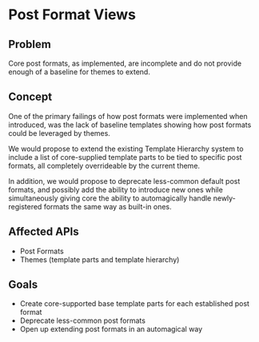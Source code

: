 # Post Format Views

## Problem

Core post formats, as implemented, are incomplete and do not provide enough of a baseline for themes to extend.

## Concept

One of the primary failings of how post formats were implemented when introduced, was the lack of baseline templates showing how post formats could be leveraged by themes.

We would propose to extend the existing Template Hierarchy system to include a list of core-supplied template parts to be tied to specific post formats, all completely overrideable by the current theme.

In addition, we would propose to deprecate less-common default post formats, and possibly add the ability to introduce new ones while simultaneously giving core the ability to automagically handle newly-registered formats the same way as built-in ones. 


## Affected APIs
* Post Formats
* Themes (template parts and template hierarchy)

## Goals
* Create core-supported base template parts for each established post format
* Deprecate less-common post formats
* Open up extending post formats in an automagical way

